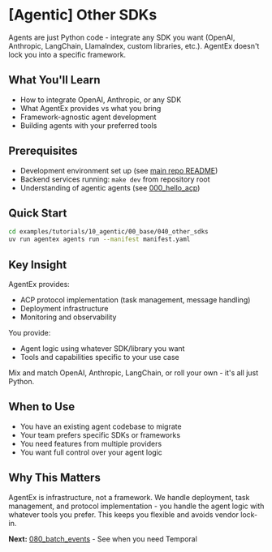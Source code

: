 # [Agentic] Other SDKs

Agents are just Python code - integrate any SDK you want (OpenAI, Anthropic, LangChain, LlamaIndex, custom libraries, etc.). AgentEx doesn't lock you into a specific framework.

## What You'll Learn
- How to integrate OpenAI, Anthropic, or any SDK
- What AgentEx provides vs what you bring
- Framework-agnostic agent development
- Building agents with your preferred tools

## Prerequisites
- Development environment set up (see [main repo README](https://github.com/scaleapi/scale-agentex))
- Backend services running: `make dev` from repository root
- Understanding of agentic agents (see [000_hello_acp](../000_hello_acp/))

## Quick Start

```bash
cd examples/tutorials/10_agentic/00_base/040_other_sdks
uv run agentex agents run --manifest manifest.yaml
```

## Key Insight

AgentEx provides:
- ACP protocol implementation (task management, message handling)
- Deployment infrastructure
- Monitoring and observability

You provide:
- Agent logic using whatever SDK/library you want
- Tools and capabilities specific to your use case

Mix and match OpenAI, Anthropic, LangChain, or roll your own - it's all just Python.

## When to Use
- You have an existing agent codebase to migrate
- Your team prefers specific SDKs or frameworks
- You need features from multiple providers
- You want full control over your agent logic

## Why This Matters
AgentEx is infrastructure, not a framework. We handle deployment, task management, and protocol implementation - you handle the agent logic with whatever tools you prefer. This keeps you flexible and avoids vendor lock-in.

**Next:** [080_batch_events](../080_batch_events/) - See when you need Temporal
